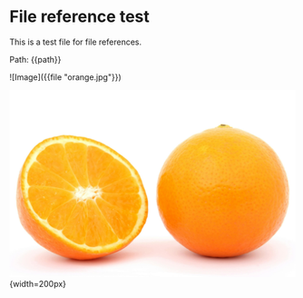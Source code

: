 # File reference test

This is a test file for file references.

Path: {{path}}

![Image]({{file "orange.jpg"}})

![Image](orange.jpg){width=200px}